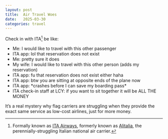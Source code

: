 ```yaml
---
layout: post
title:  Air Travel Woes
date:   2025-03-30
categories: travel
---
```


Check in with ITA[^1] be like: 

- Me: I would like to travel with this other passenger
- ITA app: lol that reservation does not exist
- Me: pretty sure it does
- My wife: I would like to travel with this other person (adds my reservation)
- ITA app: fu that reservation does not exist either haha
- ITA app: btw you are sitting at opposite ends of the plane now
- ITA app: \*crashes before I can save my boarding pass\*
- ITA check-in staff at LCY: if you want to sit together it will be ALL THE MONEY

It’s a real mystery why flag carriers are struggling when they provide the exact same service as low-cost airlines, just for more money. 

[^1]: Formally known as [ITA Airways](https://www.ita-airways.com/), formerly known as [Alitalia](https://en.wikipedia.org/wiki/Alitalia), the perennially-struggling Italian national air carrier. 